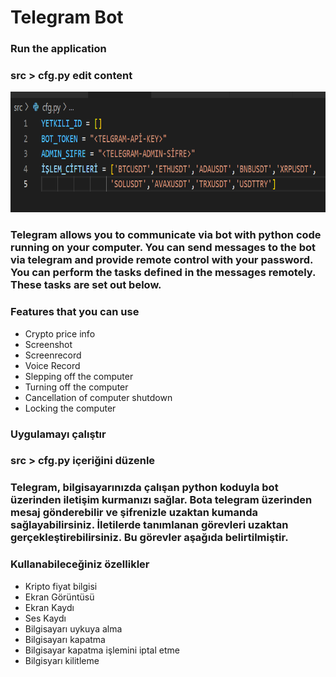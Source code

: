 # Telegram Bot

### Run the application

### src > cfg.py edit content

<img src="https://github.com/furkantahabademci/telegram-bot-python/blob/main/img/cfg-edit.png" alt="1" width = 768px height = 193px >


### Telegram allows you to communicate via bot with python code running on your computer. You can send messages to the bot via telegram and provide remote control with your password. You can perform the tasks defined in the messages remotely. These tasks are set out below.


### Features that you can use
- Crypto price info  
- Screenshot
- Screenrecord
- Voice Record
- Slepping off the computer
- Turning off the computer
- Cancellation of computer shutdown
- Locking the computer

### Uygulamayı çalıştır
### src > cfg.py içeriğini düzenle

### Telegram, bilgisayarınızda çalışan python koduyla bot üzerinden iletişim kurmanızı sağlar. Bota telegram üzerinden mesaj gönderebilir ve şifrenizle uzaktan kumanda sağlayabilirsiniz. İletilerde tanımlanan görevleri uzaktan gerçekleştirebilirsiniz. Bu görevler aşağıda belirtilmiştir.

### Kullanabileceğiniz özellikler
- Kripto fiyat bilgisi
- Ekran Görüntüsü
- Ekran Kaydı
- Ses Kaydı
- Bilgisayarı uykuya alma
- Bilgisayarı kapatma
- Bilgisayar kapatma işlemini iptal etme 
- Bilgisyarı kilitleme 
